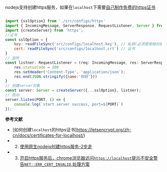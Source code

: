 
nodejs支持创建https服务，如果在`localhost`下需要[自己制作免费的https证书](https://letsencrypt.org/zh-cn/docs/certificates-for-localhost/)

```js

import {sslOption} from './src/configs/https'
import { IncomingMessage, ServerResponse, RequestListener, Server } from 'http';
import {createServer} from 'https';
//证书
const sslOption = {
    key: readFileSync('src/configs/localhost.key'), // 私钥(必须使用相对路径，不允许`~`代替)
    cert: readFileSync('src/configs/localhost.crt') // 证书
}
// 监听
const listner: RequestListener = (req: IncomingMessage, res: ServerResponse) => {
    res.statusCode = 200
    res.setHeader('Content-Type', 'application/json');
    res.end(JSON.stringify({name:'你好'}))
}
// 创建server对象
const server: Server = createServer({...sslOption}, listner);
// 启动
server.listen(PORT, () => {
    console.log(`start server success, port=${PORT}`)
});
```


**参考文献**
- [如何创建`localhost`的https证书]https://letsencrypt.org/zh-cn/docs/certificates-for-localhost/)
- 2. [使用原生nodejs创建https服务-2步走](https://nodejs.org/en/knowledge/HTTP/servers/how-to-create-a-HTTPS-server/)
- 3. [开启https服务后，chrome浏览器访问`https://localhost`提示不安全警告`NET::ERR_CERT_INVALID`,处理方案]()